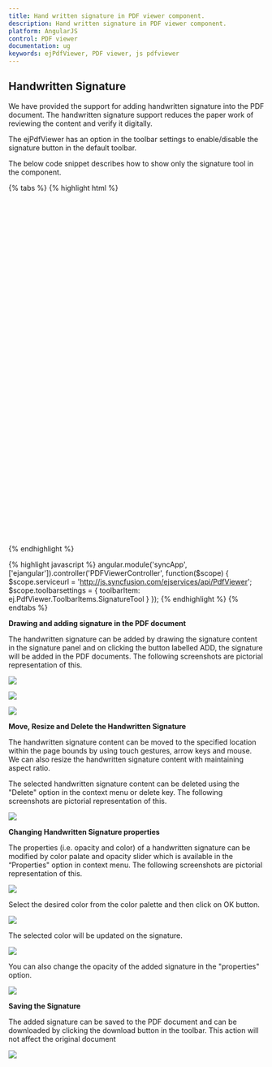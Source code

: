 ```yaml
---
title: Hand written signature in PDF viewer component.
description: Hand written signature in PDF viewer component.
platform: AngularJS
control: PDF viewer
documentation: ug
keywords: ejPdfViewer, PDF viewer, js pdfviewer
---
```


## Handwritten Signature

We have provided the support for adding handwritten signature into the PDF document. The handwritten signature support reduces the paper work of reviewing the content and verify it digitally. 

The ejPdfViewer has an option in the toolbar settings to enable/disable the signature button in the default toolbar. 

The below code snippet describes how to show only the signature tool in the component.

{% tabs %}
{% highlight html %}

<html ng-app="syncApp">
<head>
    <title>Handwritten Signature - PDF viewer</title>
    <!-- Add Scripts and CSS for rendering Essential JS components -->
    <link href="http://cdn.syncfusion.com/{{ site.releaseversion }}/js/web/flat-azure/ej.web.all.min.css" rel="stylesheet" />
    <script src="http://cdn.syncfusion.com/js/assets/external/jquery-3.0.0.min.js"></script>
    <script src="http://cdn.syncfusion.com/js/assets/external/angular.min.js"></script>
    <script src="http://cdn.syncfusion.com/{{ site.releaseversion }}/js/web/ej.web.all.min.js"></script>
    <script src="http://cdn.syncfusion.com/{{ site.releaseversion }}/js/common/ej.widget.angular.min.js"></script>
</head>
<body>
    <div ng-controller="PDFViewerController">
        <div id="pdfviewer" style="width: 100%;height:680px" ej-pdfviewer e-serviceurl="serviceurl" e-toolbarsettings="toolbarsettings" ></div>
    <div>
</body>
</html>
{% endhighlight %}

{% highlight javascript %}
angular.module('syncApp', ['ejangular']).controller('PDFViewerController', function($scope) {
    $scope.serviceurl = 'http://js.syncfusion.com/ejservices/api/PdfViewer';
    $scope.toolbarsettings = {
        toolbarItem: ej.PdfViewer.ToolbarItems.SignatureTool
    }
});
{% endhighlight %}
{% endtabs %}

**Drawing and adding signature in the PDF document**

The handwritten signature can be added by drawing the signature content in the signature panel and on clicking the button labelled ADD, the signature will be added in the PDF documents. The following screenshots are pictorial representation of this.

![](Signature_images/Signature_img1.png)

![](Signature_images/Signature_img2.png)

![](Signature_images/Signature_img3.png)

**Move, Resize and Delete the Handwritten Signature**

The handwritten signature content can be moved to the specified location within the page bounds by using touch gestures, arrow keys and mouse. We can also resize the handwritten signature content with maintaining aspect ratio. 

The selected handwritten signature content can be deleted using the "Delete" option in the context menu or delete key. The following screenshots are pictorial representation of this.

![](Signature_images/Signature_img4.png)            

**Changing Handwritten Signature properties**

The properties (i.e. opacity and color) of a handwritten signature can be modified by color palate and opacity slider which is available in the “Properties" option in context menu. The following screenshots are pictorial representation of this. 

![](Signature_images/Signature_img5.png)      

Select the desired color from the color palette and then click on OK button.

![](Signature_images/Signature_img6.png)  

The selected color will be updated on the signature.

![](Signature_images/Signature_img7.png)  

You can also change the opacity of the added signature in the "properties" option.

![](Signature_images/Signature_img8.png)  

**Saving the Signature**

The added signature can be saved to the PDF document and can be downloaded by clicking the download button in the toolbar. This action will not affect the original document

![](Signature_images/Signature_img9.png) 

